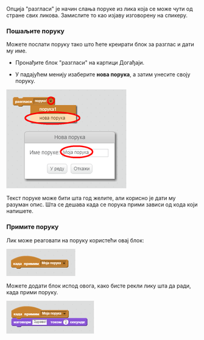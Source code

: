 Опција "разгласи" је начин слања поруке из лика која се може чути од стране свих ликова. Замислите то као изјаву изговорену на спикеру.

### Пошаљите поруку

Можете послати поруку тако што ћете креирати блок за разглас и дати му име.

+ Пронађите блок "разгласи" на картици Догађаји.

+ У падајућем менију изаберите **нова порука**, а затим унесите своју поруку.

![Креирање поруке](images/create-a-broadcast.png)

Текст поруке може бити шта год желите, али корисно је дати му разуман опис. Шта се дешава када се порука прими зависи од кода који напишете.

### Примите поруку

Лик може реаговати на поруку користећи овај блок:

![Примање поруке](images/receive-a-broadcast.png)

Можете додати блок испод овога, како бисте рекли лику шта да ради, када прими поруку.

![Пример примања](images/receive-example.png)